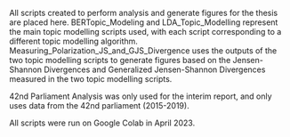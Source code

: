 All scripts created to perform analysis and generate figures for the thesis are placed here. BERTopic_Modeling and LDA_Topic_Modelling represent the main topic modelling scripts used, with each script corresponding to a different topic modelling algorithm. Measuring_Polarization_JS_and_GJS_Divergence uses the outputs of the two topic modelling scripts to generate figures based on the Jensen-Shannon Divergences and Generalized Jensen-Shannon Divergences measured in the two topic modelling scripts.


42nd Parliament Analysis was only used for the interim report, and only uses data from the 42nd parliament (2015-2019).

All scripts were run on Google Colab in April 2023.
